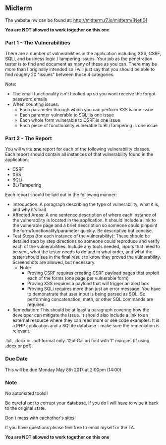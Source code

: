 ## Midterm
The website hw can be found at: http://midterm.r7.io/midterm/[NetID]

**You are NOT allowed to work together on this one**

### Part 1 - The Vulnerabilities
There are a number of vulnerabilities in the application including XSS, CSRF, SQLi, and business logic / tampering issues. Your job as the penetration tester is to find and document as many of these as you can. There may be more than I originally intended so I will just say that you should be able to find roughly 20 "issues" between those 4 categories.

Note: 
- The email functionality isn't hooked up so you wont receive the forgot password emails
- When counting issues:
	- Each parameter through which you can perform XSS is one issue
	- Each paramter vulnerable to SQLi is one issue
	- Each whole form vulnerable to CSRF is one issue
	- Each piece of functionality vulnerable to BL/Tampering is one issue

### Part 2 - The Report
You will write **one** report for each of the following vulnerability classes. Each report should contain all instances of that vulnerability found in the application:

- CSRF
- XSS
- SQLi
- BL/Tampering

Each report should be laid out in the following manner:

- Introduction: A paragraph describing the type of vulnerability, what it is, and why it's bad.
- Affected Areas: A one sentence description of where each instance of the vulnerability is located in the application. It should include a link to the vulnerable page and a brief description so someone could pinpoint the form/functionality/parameter quickly. Be descriptive but concise.
- Test Steps (for each instance of the vulnerability): These should be detailed step by step directions so someone could reproduce and verify each of the vulnerabilities. Include any tools needed, inputs that need to be sent, what the tester needs to do and in what order, and what the tester should see in the final result to know they proved the vulnerability. Screenshots are allowed, but necessary.
	- Note: 
		- Proving CSRF requires creating CSRF payload pages that exploit each of the forms (one page per vulnerable form)
		- Proving XSS requires a payload that will trigger an alert box
		- Proving SQLi requires more than just an error message. You have to demonstrate that user input is being parsed as SQL. So performing concatenation, math, or other SQL commands are required.
- Remediation: This should be at least a paragraph covering how the developer can mitigate the issue. It should also include a link to an external resource where they can read more or see code examples. It is a PHP application and a SQLite database - make sure the remediation is relevant.

.txt, .docx or .pdf format only. 12pt Calibri font with 1" margins (if using .docx or pdf).

### Due Date
This will be due Monday May 8th 2017 at 2:00pm (14:00)

### Note
No automated tools!!

Be careful not to corrupt your database, if you do I will have to wipe it back to the original state.

Don't mess with eachother's sites!

If you have questions please feel free to email myself or the TA.

**You are NOT allowed to work together on this one**